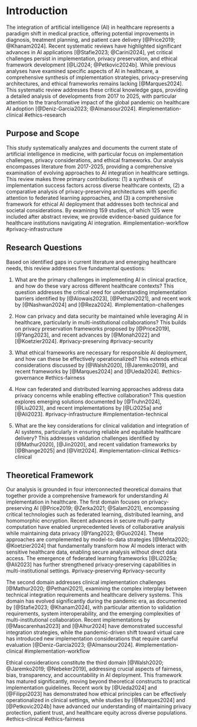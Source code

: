 # Introduction

The integration of artificial intelligence (AI) in healthcare represents a paradigm shift in medical practice, offering potential improvements in diagnosis, treatment planning, and patient care delivery [@Price2019; @Khanam2024]. Recent systematic reviews have highlighted significant advances in AI applications [@Stafie2023; @Carini2024], yet critical challenges persist in implementation, privacy preservation, and ethical framework development [@Li2024; @Petkovic2024b]. While previous analyses have examined specific aspects of AI in healthcare, a comprehensive synthesis of implementation strategies, privacy-preserving architectures, and ethical frameworks remains lacking [@Marques2024]. This systematic review addresses these critical knowledge gaps, providing a detailed analysis of developments from 2017 to 2025, with particular attention to the transformative impact of the global pandemic on healthcare AI adoption [@Deniz-Garcia2023; @Almansour2024]. #implementation-clinical #ethics-research

## Purpose and Scope
This study systematically analyzes and documents the current state of artificial intelligence in medicine, with particular focus on implementation challenges, privacy considerations, and ethical frameworks. Our analysis encompasses literature from 2017-2025, providing a comprehensive examination of evolving approaches to AI integration in healthcare settings. This review makes three primary contributions: (1) a synthesis of implementation success factors across diverse healthcare contexts, (2) a comparative analysis of privacy-preserving architectures with specific attention to federated learning approaches, and (3) a comprehensive framework for ethical AI deployment that addresses both technical and societal considerations. By examining 159 studies, of which 125 were included after abstract review, we provide evidence-based guidance for healthcare institutions navigating AI integration. #implementation-workflow #privacy-infrastructure

## Research Questions
Based on identified gaps in current literature and emerging healthcare needs, this review addresses five fundamental questions:

1. What are the primary challenges in implementing AI in clinical practice, and how do these vary across different healthcare contexts? This question addresses the critical need for understanding implementation barriers identified by [@Alowais2023], [@Pethani2021], and recent work by [@Nashwan2024] and [@Reza2024]. #implementation-challenges

2. How can privacy and data security be maintained while leveraging AI in healthcare, particularly in multi-institutional collaborations? This builds on privacy preservation frameworks proposed by [@Price2019], [@Yang2023], and recent advances by [@Monah2022] and [@Koetzier2024]. #privacy-preserving #privacy-security

3. What ethical frameworks are necessary for responsible AI deployment, and how can these be effectively operationalized? This extends ethical considerations discussed by [@Walsh2020], [@Jaremko2019], and recent frameworks by [@Marques2024] and [@Ueda2024]. #ethics-governance #ethics-fairness

4. How can federated and distributed learning approaches address data privacy concerns while enabling effective collaboration? This question explores emerging solutions documented by [@Truhn2024], [@Liu2023], and recent implementations by [@Li2025a] and [@Ali2023]. #privacy-infrastructure #implementation-technical

5. What are the key considerations for clinical validation and integration of AI systems, particularly in ensuring reliable and equitable healthcare delivery? This addresses validation challenges identified by [@Mathur2020], [@Jin2020], and recent validation frameworks by [@Bhange2025] and [@Vitt2024]. #implementation-clinical #ethics-clinical

## Theoretical Framework
Our analysis is grounded in four interconnected theoretical domains that together provide a comprehensive framework for understanding AI implementation in healthcare. The first domain focuses on privacy-preserving AI [@Price2019; @Zerka2021; @Salam2021], encompassing critical technologies such as federated learning, distributed learning, and homomorphic encryption. Recent advances in secure multi-party computation have enabled unprecedented levels of collaborative analysis while maintaining data privacy [@Yang2023; @Guo2024]. These approaches are complemented by model-to-data strategies [@Mehta2020; @Koetzier2024] that fundamentally transform how AI models interact with sensitive healthcare data, enabling secure analysis without direct data access. The emergence of federated learning frameworks [@Li2025a; @Ali2023] has further strengthened privacy-preserving capabilities in multi-institutional settings. #privacy-preserving #privacy-security

The second domain addresses clinical implementation challenges [@Mathur2020; @Pethani2021], examining the complex interplay between technical integration requirements and healthcare delivery systems. This domain has evolved significantly during the pandemic era, as documented by [@Stafie2023; @Khanam2024], with particular attention to validation requirements, system interoperability, and the emerging complexities of multi-institutional collaboration. Recent implementations by [@Mascarenhas2023] and [@Alhur2024] have demonstrated successful integration strategies, while the pandemic-driven shift toward virtual care has introduced new implementation considerations that require careful evaluation [@Deniz-Garcia2023; @Almansour2024]. #implementation-clinical #implementation-workflow

Ethical considerations constitute the third domain [@Walsh2020; @Jaremko2019; @Nebeker2019], addressing crucial aspects of fairness, bias, transparency, and accountability in AI deployment. This framework has matured significantly, moving beyond theoretical constructs to practical implementation guidelines. Recent work by [@Ueda2024] and [@Filippi2023] has demonstrated how ethical principles can be effectively operationalized in clinical settings, while studies by [@Marques2024] and [@Petkovic2024b] have advanced our understanding of maintaining privacy protection, patient trust, and healthcare equity across diverse populations. #ethics-clinical #ethics-fairness
